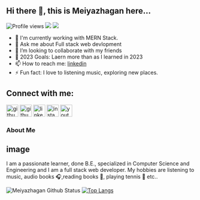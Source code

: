 ## Hi there 👋, this is Meiyazhagan here...
![Profile views](https://gpvc.arturio.dev/Mr-Meiy)  <img src="https://img.shields.io/github/followers/Mr-Meiy?label=Follow" style=" float:left, margin-right:10px" /> [<img src="https://img.shields.io/badge/linkedin-follow-red" style=" float:left, margin-right:10px" />](https://www.linkedin.com/in/meiyazhagan-k-ab3b70151/)

- 🔭 I'm currently working with MERN Stack.
- 💬 Ask me about Full stack web devlopment
- 👯 I’m looking to collaborate with my friends
- 🥅 2023 Goals: Laern more than as I learned in 2023
- 📫 How to reach me: [linkedin](https://www.linkedin.com/in/meiyazhagan-k-ab3b70151/)
- ⚡ Fun fact: I love to listening music, exploring new places.

## Connect with me:
[<img src='https://cdn.jsdelivr.net/npm/simple-icons@3.0.1/icons/github.svg' alt='github' height='32'>](https://github.com/Mr-Meiy)
[<img src='https://cdn.jsdelivr.net/npm/simple-icons@3.0.1/icons/gitlab.svg' alt='github' height='32'>](https://gitlab.com/Mr.Meiy)
[<img src='https://cdn.jsdelivr.net/npm/simple-icons@3.0.1/icons/linkedin.svg' alt='linkedin' height='32'>](https://www.linkedin.com/in/meiyazhagan-k-ab3b70151/)
[<img src='https://cdn.jsdelivr.net/npm/simple-icons@3.0.1/icons/instagram.svg' alt='instagram' height='32'>](https://www.instagram.com/mr_meiy/)
[<img src='https://cdn.jsdelivr.net/npm/simple-icons@3.0.1/icons/youtube.svg' alt='youtube' height='32'>](https://www.youtube.com/channel/UCKU_DJw8y5MIPXnj1akjWjg?view_as=subscriber)


### About Me

## image

I am a passionate learner, done B.E., specialized in Computer Science and Engineering and I am a full stack web developer. My hobbies are listening to music, audio books :headphones:,reading books :book:, playing tennis :tennis: etc..

![Meiyazhagan Github Status](https://github-readme-stats.vercel.app/api?username=Mr-Meiy&count_private=true)
  [![Top Langs](https://github-readme-stats.vercel.app/api/top-langs/?username=Mr-Meiy)](https://github.com/Mr-Meiy/Mr-Meiy)


